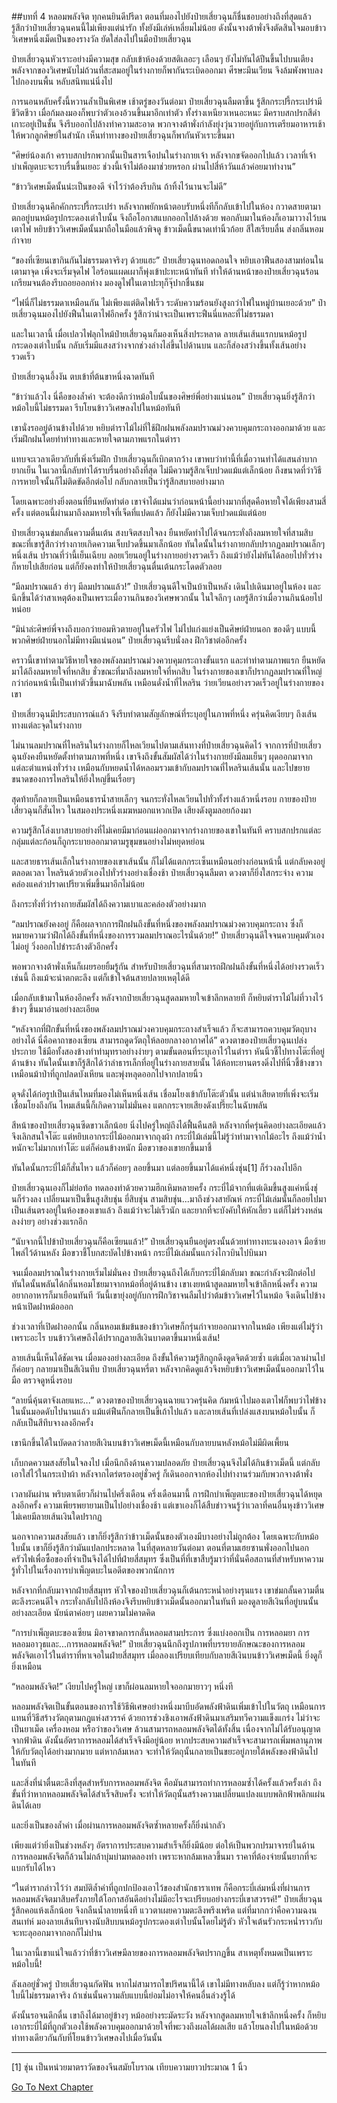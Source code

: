 ##บทที่ 4 หลอมพลังจิต
ทุกคนยินดีปรีดา ตอนที่มองไปยังป๋ายเสี่ยวฉุนก็ชื่นชอบอย่างถึงที่สุดแล้ว รู้สึกว่าป๋ายเสี่ยวฉุนคนนี้ไม่เพียงแต่น่ารัก ทั้งยังมีเล่ห์เหลี่ยมไม่น้อย ดังนั้นจางต้าพั่งจึงตัดสินใจมอบข้าววิเศษหนึ่งเม็ดเป็นของรางวัล ยัดใส่ลงไปในมือป๋ายเสี่ยวฉุน

ป๋ายเสี่ยวฉุนหัวเราะอย่างมีความสุข กลับเข้าห้องด้วยสติเลอะๆ เลือนๆ ยังไม่ทันได้ปีนขึ้นไปบนเตียง พลังจากของวิเศษนับไม่ถ้วนที่สะสมอยู่ในร่างกายก็พากันระเบิดออกมา ศีรษะมึนเวียน จึงล้มพังพาบลงไปกองบนพื้น หลับสนิทแน่นิ่งไป

การนอนหลับครั้งนี้หวานล้ำเป็นพิเศษ เช้าตรู่ของวันต่อมา ป๋ายเสี่ยวฉุนลืมตาขึ้น รู้สึกกระปรี้กระเปร่ามีชีวิตชีวา เมื่อก้มลงมองก็พบว่าตัวเองอ้วนขึ้นมาอีกเท่าตัว ทั้งร่างเหนียวเหนอะหนะ มีคราบสกปรกสีดำเกาะอยู่เป็นชั้น จึงรีบออกไปล้างทำความสะอาด พวกจางต้าพั่งกำลังยุ่งวุ่นวายอยู่กับการเตรียมอาหารเช้าให้พวกลูกศิษย์ในสำนัก เห็นท่าทางของป๋ายเสี่ยวฉุนก็พากันหัวเราะขึ้นมา

“ศิษย์น้องเก้า คราบสกปรกพวกนั้นเป็นสารเจือปนในร่างกายเจ้า หลังจากขจัดออกไปแล้ว เวลาที่เจ้าบำเพ็ญตบะจะราบรื่นขึ้นเยอะ ช่วงนี้เจ้าไม่ต้องมาช่วยหรอก ผ่านไปสี่ห้าวันแล้วค่อยมาทำงาน”

“ข้าววิเศษเม็ดนั้นน่ะเป็นของดี จำไว้ว่าต้องรีบกิน ถ้าทิ้งไว้นานจะไม่ดี”

ป๋ายเสี่ยวฉุนคึกคักกระปรี้กระเปร่า หลังจากพยักหน้าตอบรับหนึ่งทีก็กลับเข้าไปในห้อง กวาดสายตามาตกอยู่บนหม้อรูปกระดองเต่าใบนั้น จึงถือโอกาสแบกออกไปล้างด้วย พอกลับมาในห้องก็เอามาวางไว้บนเตาไฟ หยิบข้าววิเศษเม็ดนั้นมาถือในมือแล้วพิจดู ข้าวเม็ดนี้ขนาดเท่านิ้วก้อย สีใสเรียบลื่น ส่งกลิ่นหอมกำจาย

“ของที่เซียนเขากินกันไม่ธรรมดาจริงๆ ด้วยแฮะ” ป๋ายเสี่ยวฉุนทอดถอนใจ หยิบเอาฟืนสองสามท่อนในเตามาจุด เพิ่งจะเริ่มจุดไฟ ไอร้อนแผดเผาก็พุ่งเข้าปะทะหน้าทันที ทำให้ด้านหน้าของป๋ายเสี่ยวฉุนร้อนเกรียมจนต้องรีบถอยออกห่าง มองดูไฟในเตาปะทุก็จุ๊ปากชื่นชม

“ไฟนี่ก็ไม่ธรรมดาเหมือนกัน ไม่เพียงแต่ติดไฟเร็ว ระดับความร้อนยังสูงกว่าไฟในหมู่บ้านเยอะด้วย” ป๋ายเสี่ยวฉุนมองไปยังฟืนในเตาไฟอีกครั้ง รู้สึกว่าน่าจะเป็นเพราะฟืนนี่แหละที่ไม่ธรรมดา

และในเวลานี้ เมื่อเปลวไฟลุกไหม้ป๋ายเสี่ยวฉุนก็มองเห็นสิ่งประหลาด ลายเส้นเส้นแรกบนหม้อรูปกระดองเต่าใบนั้น กลับเริ่มมีแสงสว่างจากช่วงล่างไล่ขึ้นไปด้านบน และก็ส่องสว่างขึ้นทั้งเส้นอย่างรวดเร็ว

ป๋ายเสี่ยวฉุนอึ้งงัน ตบเข้าที่ต้นขาหนึ่งฉาดทันที

“ข้าว่าแล้วไง นี่คือของล้ำค่า จะต้องดีกว่าหม้อใบนั้นของศิษย์พี่อย่างแน่นอน” ป๋ายเสี่ยวฉุนยิ่งรู้สึกว่าหม้อใบนี้ไม่ธรรมดา รีบโยนข้าววิเศษลงไปในหม้อทันที

เขานั่งรออยู่ด้านข้างไปด้วย หยิบตำราไม้ไผ่ที่ใช้ฝึกฝนพลังลมปราณม่วงควบคุมกระถางออกมาด้วย และเริ่มฝึกฝนโดยทำท่าทางและหายใจตามภาพแรกในตำรา

แทบจะเวลาเดียวกับที่เพิ่งเริ่มฝึก ป๋ายเสี่ยวฉุนก็เบิกตากว้าง เขาพบว่าท่านี้ที่เมื่อวานทำได้แสนลำบากยากเย็น ในเวลานี้กลับทำได้ราบรื่นอย่างถึงที่สุด ไม่มีความรู้สึกเจ็บปวดแม้แต่เล็กน้อย ถึงขนาดที่ว่าวิธีการหายใจนั้นก็ไม่ติดขัดอีกต่อไป กลับกลายเป็นว่ารู้สึกสบายอย่างมาก

โดยเฉพาะอย่างยิ่งตอนที่ยืนหยัดทำต่อ เขาจำได้แม่นว่าก่อนหน้านี้อย่างมากที่สุดคือหายใจได้เพียงสามสี่ครั้ง แต่ตอนนี้ผ่านมาถึงลมหายใจที่เจ็ดที่แปดแล้ว ก็ยังไม่มีความเจ็บปวดแม้แต่น้อย

ป๋ายเสี่ยวฉุนข่มกลั้นความตื่นเต้น สงบจิตสงบใจลง ยืนหยัดทำไปได้จนกระทั่งถึงลมหายใจที่สามสิบ ขณะที่เขารู้สึกว่าร่างกายเกิดความเจ็บปวดขึ้นมาเล็กน้อย ทันใดนั้นในร่างกายกลับปรากฏลมปราณเล็กๆ หนึ่งเส้น ปราณที่ว่านี้เย็นเฉียบ ลอยเวียนอยู่ในร่างกายอย่างรวดเร็ว ถึงแม้ว่ายังไม่ทันได้ลอยไปทั่วร่างก็หายไปเสียก่อน แต่ก็ยังคงทำให้ป๋ายเสี่ยวฉุนตื่นเต้นกระโดดตัวลอย

“มีลมปราณแล้ว ฮ่าๆ มีลมปราณแล้ว!” ป๋ายเสี่ยวฉุนดีใจเป็นบ้าเป็นหลัง เดินไปเดินมาอยู่ในห้อง และนึกขึ้นได้ว่าสาเหตุต้องเป็นเพราะเมื่อวานกินของวิเศษพวกนั้น ในใจลึกๆ เลยรู้สึกว่าเมื่อวานกินน้อยไปหน่อย

“มิน่าล่ะศิษย์พี่จางถึงบอกว่ายอมหิวตายอยู่ในครัวไฟ ไม่ไปแก่งแย่งเป็นศิษย์ฝ่ายนอก ของดีๆ แบบนี้พวกศิษย์ฝ่ายนอกไม่มีทางมีแน่นอน” ป๋ายเสี่ยวฉุนรีบนั่งลง ฝึกวิชาต่ออีกครั้ง

คราวนี้เขาทำตามวิธีหายใจของพลังลมปราณม่วงควบคุมกระถางขั้นแรก และทำท่าตามภาพแรก ยืนหยัดมาได้ถึงลมหายใจที่หกสิบ ชั่วขณะที่มาถึงลมหายใจที่หกสิบ ในร่างกายของเขาก็ปรากฏลมปราณที่ใหญ่กว่าก่อนหน้านี้เป็นเท่าตัวขึ้นมาฉับพลัน เหมือนดั่งน้ำที่ไหลริน ว่ายเวียนอย่างรวดเร็วอยู่ในร่างกายของเขา

ป๋ายเสี่ยวฉุนมีประสบการณ์แล้ว จึงรีบทำตามสัญลักษณ์ที่ระบุอยู่ในภาพที่หนึ่ง ครุ่นคิดเงียบๆ ถึงเส้นทางแต่ละจุดในร่างกาย

ไม่นานลมปราณที่ไหลรินในร่างกายก็ไหลเวียนไปตามเส้นทางที่ป๋ายเสี่ยวฉุนคิดไว้ จากการที่ป๋ายเสี่ยวฉุนยังคงยืนหยัดตั้งท่าตามภาพที่หนึ่ง เขาจึงถึงขั้นสัมผัสได้ว่าในร่างกายยังมีลมเย็นๆ ผุดออกมาจากแต่ละตำแหน่งทั่วร่าง เหมือนกับหยดน้ำได้หลอมรวมเข้ากับลมปราณที่ไหลรินเส้นนั้น และไปขยายขนาดของการไหลรินให้ยิ่งใหญ่ขึ้นเรื่อยๆ

สุดท้ายก็กลายเป็นเหมือนธารน้ำสายเล็กๆ จนกระทั่งไหลเวียนไปทั่วทั้งร่างแล้วหนึ่งรอบ กายของป๋ายเสี่ยวฉุนก็สั่นไหว ในสมองประหนึ่งเมฆหมอกแหวกเปิด เสียงดังตูมลอยก้องมา

ความรู้สึกโล่งเบาสบายอย่างที่ไม่เคยมีมาก่อนแผ่ออกมาจากร่างกายของเขาในทันที คราบสกปรกแต่ละกลุ่มแต่ละก้อนก็ถูกระบายออกมาตามรูขุมขนอย่างไม่หยุดหย่อน

และสายธารเส้นเล็กในร่างกายของเขาเส้นนั้น ก็ไม่ได้แตกกระเซ็นเหมือนอย่างก่อนหน้านี้ แต่กลับคงอยู่ตลอดเวลา ไหลรินด้วยตัวเองไปทั่วร่างอย่างเชื่องช้า ป๋ายเสี่ยวฉุนลืมตา ดวงตาก็ยิ่งใสกระจ่าง ความคล่องแคล่วปราดเปรียวเพิ่มขึ้นมาอีกไม่น้อย

ถึงกระทั่งที่ว่าร่างกายสัมผัสได้ถึงความเบาและคล่องตัวอย่างมาก

“ลมปราณยังคงอยู่ ก็คือผลจากการฝึกฝนถึงขั้นที่หนึ่งของพลังลมปราณม่วงควบคุมกระถาง ซึ่งก็หมายความว่าฝึกได้ถึงขั้นที่หนึ่งของการรวมลมปราณอะไรนั่นด้วย!” ป๋ายเสี่ยวฉุนดีใจจนควบคุมตัวเองไม่อยู่ วิ่งออกไปชำระล้างตัวอีกครั้ง

พอพวกจางต้าพั่งเห็นก็เผยรอยยิ้มรู้กัน สำหรับป๋ายเสี่ยวฉุนที่สามารถฝึกฝนถึงขั้นที่หนึ่งได้อย่างรวดเร็วเช่นนี้ ถึงแม้จะน่าตกตะลึง แต่ก็เข้าใจต้นสายปลายเหตุได้ดี

เมื่อกลับเข้ามาในห้องอีกครั้ง หลังจากป๋ายเสี่ยวฉุนสูดลมหายใจเข้าลึกหลายที ก็หยิบตำราไม้ไผ่ที่วางไว้ข้างๆ ขึ้นมาอ่านอย่างละเอียด

“หลังจากที่ฝึกขั้นที่หนึ่งของพลังลมปราณม่วงควบคุมกระถางสำเร็จแล้ว ก็จะสามารถควบคุมวัตถุบางอย่างได้ นี่คือคาถาของเซียน สามารถดูดวัตถุให้ลอยกลางอากาศได้” ดวงตาของป๋ายเสี่ยวฉุนเปล่งประกาย ใช้มือทั้งสองข้างทำท่ามุทราอย่างง่ายๆ ตามขั้นตอนที่ระบุเอาไว้ในตำรา หันนิ้วชี้ไปทางโต๊ะที่อยู่ด้านข้าง ทันใดนั้นเขาก็รู้สึกได้ว่าลำธารเล็กที่อยู่ในร่างกายสายนั้น ได้ห้อทะยานตรงดิ่งไปที่นิ้วชี้ข้างขวาเหมือนม้าป่าที่ถูกปลดบังเหียน และพุ่งหลุดออกไปจากปลายนิ้ว

ดุจดั่งได้ก่อรูปเป็นเส้นไหมที่มองไม่เห็นหนึ่งเส้น เชื่อมโยงเข้ากับโต๊ะตัวนั้น แต่น่าเสียดายที่เพิ่งจะเริ่มเชื่อมโยงถึงกัน ไหมเส้นนี้ก็เกิดความไม่มั่นคง แตกกระจายเสียงดังเปรี๊ยะในฉับพลัน

สีหน้าของป๋ายเสี่ยวฉุนซีดขาวเล็กน้อย นิ่งไปครู่ใหญ่ถึงได้ฟื้นคืนสติ หลังจากที่ครุ่นคิดอย่างละเอียดแล้ว จึงเลิกสนใจโต๊ะ แต่หยิบเอากระบี่ไม้ออกมาจากถุงผ้า กระบี่ไม้เล่มนี้ไม่รู้ว่าทำมาจากไม้อะไร ถึงแม้ว่าน้ำหนักจะไม่มากเท่าโต๊ะ แต่ก็ค่อนข้างหนัก มือขวาของเขายกขึ้นมาชี้

ทันใดนั้นกระบี่ไม้ก็สั่นไหว แล้วก็ค่อยๆ ลอยขึ้นมา แต่ลอยขึ้นมาได้แค่หนึ่งชุ่น[1] ก็ร่วงลงไปอีก

ป๋ายเสี่ยวฉุนเองก็ไม่ย่อท้อ ทดลองทำด้วยความฮึกเหิมหลายครั้ง กระบี่ไม้จากที่แต่เดิมขึ้นสูงแค่หนึ่งชุ่นก็ร่วงลง เปลี่ยนมาเป็นขึ้นสูงสิบชุ่น ยี่สิบชุ่น สามสิบชุ่น...มาถึงช่วงสายัณห์ กระบี่ไม้เล่มนั้นก็ลอยไปมาเป็นเส้นตรงอยู่ในห้องของเขาแล้ว ถึงแม้ว่าจะไม่เร็วนัก และยากที่จะบังคับให้หักเลี้ยว แต่ก็ไม่ร่วงหล่นลงง่ายๆ อย่างช่วงแรกอีก

“นับจากนี้ไปข้าป๋ายเสี่ยวฉุนก็คือเซียนแล้ว!” ป๋ายเสี่ยวฉุนยืนอยู่ตรงนั้นด้วยท่าทางทะนงองอาจ มือซ้ายไพล่ไว้ด้านหลัง มือขวาชี้โบกสะบัดไปข้างหน้า กระบี่ไม้เล่มนั้นแกว่งไกวบินไปบินมา

จนเมื่อลมปราณในร่างกายเริ่มไม่มั่นคง ป๋ายเสี่ยวฉุนถึงได้เก็บกระบี่ไม้กลับมา ขณะกำลังจะฝึกต่อไป ทันใดนั้นพลันได้กลิ่นหอมโชยมาจากหม้อที่อยู่ด้านข้าง เขาเงยหน้าสูดลมหายใจเข้าลึกหนึ่งครั้ง ความอยากอาหารก็มาเยือนทันที วันนี้เขายุ่งอยู่กับการฝึกวิชาจนลืมไปว่าต้มข้าววิเศษไว้ในหม้อ จึงเดินไปข้างหน้าเปิดฝาหม้อออก

ช่วงเวลาที่เปิดฝาออกนั้น กลิ่นหอมเข้มข้นของข้าววิเศษก็กรุ่นกำจายออกมาจากในหม้อ เพียงแต่ไม่รู้ว่าเพราะอะไร บนข้าววิเศษถึงได้ปรากฏลายสีเงินบาดตาขึ้นมาหนึ่งเส้น!

ลายเส้นนี้เห็นได้ชัดเจน เมื่อมองอย่างละเอียด ถึงขั้นให้ความรู้สึกถูกดึงดูดจิตด้วยซ้ำ แต่เมื่อเวลาผ่านไป ก็ค่อยๆ กลายมาเป็นสีเงินทึบ ป๋ายเสี่ยวฉุนหรี่ตา หลังจากคิดดูแล้วจึงหยิบข้าววิเศษเม็ดนั้นออกมาไว้ในมือ ตรวจดูหนึ่งรอบ

“ลายนี่คุ้นตาจังเลยแหะ...” ดวงตาของป๋ายเสี่ยวฉุนฉายแววครุ่นคิด ก้มหน้าไปมองเตาไฟก็พบว่าไฟข้างในนั้นมอดดับไปนานแล้ว แม้แต่ฟืนก็กลายเป็นขี้เถ้าไปแล้ว และลายเส้นที่เปล่งแสงบนหม้อใบนั้น ก็กลับเป็นสีทึบจางลงอีกครั้ง

เขานึกขึ้นได้ในบัดดลว่าลายสีเงินบนข้าววิเศษเม็ดนี้เหมือนกับลายบนหลังหม้อไม่มีผิดเพี้ยน

เก็บกดความสงสัยในใจลงไป เมื่อนึกถึงด้านความปลอดภัย ป๋ายเสี่ยวฉุนจึงไม่ได้กินข้าวเม็ดนี้ แต่กลับเอาใส่ไว้ในกระเป๋าผ้า หลังจากไตร่ตรองอยู่ชั่วครู่ ก็เดินออกจากห้องไปทำงานร่วมกับพวกจางต้าพั่ง

เวลาผันผ่าน พริบตาเดียวก็ผ่านไปครึ่งเดือน ครึ่งเดือนมานี้ การฝึกบำเพ็ญตบะของป๋ายเสี่ยวฉุนได้หยุดลงอีกครั้ง ความเพียรพยายามเป็นไปอย่างเชื่องช้า แต่เขาเองก็ได้สืบข่าวจนรู้ว่าเวลาที่คนอื่นหุงข้าววิเศษ ไม่เคยมีลายเส้นเงินใดปรากฏ

นอกจากความสงสัยแล้ว เขาก็ยิ่งรู้สึกว่าข้าวเม็ดนั้นของตัวเองมีบางอย่างไม่ถูกต้อง โดยเฉพาะกับหม้อใบนั้น เขาก็ยิ่งรู้สึกว่ามันแปลกประหลาด ในที่สุดหลายวันต่อมา ตอนที่ตามเฮยซานพั่งออกไปนอกครัวไฟเพื่อซื้อของที่จำเป็นจึงได้ไปที่ฝ่ายสี่สมุทร ซึ่งเป็นที่ที่เขาสืบรู้มาว่าที่นั่นคือสถานที่สำหรับหาความรู้ทั่วไปในเรื่องการบำเพ็ญตบะในอดีตของพวกนักการ

หลังจากที่กลับมาจากฝ่ายสี่สมุทร หัวใจของป๋ายเสี่ยวฉุนก็เต้นกระหน่ำอย่างรุนแรง เขาข่มกลั้นความตื่นตะลึงระคนดีใจ กระทั่งกลับไปถึงห้องจึงรีบหยิบข้าวเม็ดนั้นออกมาในทันที มองดูลายสีเงินที่อยู่บนนั้นอย่างละเอียด นัยน์ตาค่อยๆ เผยความไม่คาดคิด

“การบำเพ็ญตบะของเซียน มิอาจขาดการกลั่นหลอมสามประการ ซึ่งแบ่งออกเป็น การหลอมยา การหลอมอาวุธและ...การหลอมพลังจิต!” ป๋ายเสี่ยวฉุนนึกถึงรูปภาพที่บรรยายลักษณะของการหลอมพลังจิตเอาไว้ในตำราที่หาเจอในฝ่ายสี่สมุทร เมื่อลองเปรียบเทียบกับลายสีเงินบนข้าววิเศษเม็ดนี้ ยิ่งดูก็ยิ่งเหมือน

“หลอมพลังจิต!” เงียบไปครู่ใหญ่ เขาก็ผ่อนลมหายใจออกมายาวๆ หนึ่งที

หลอมพลังจิตเป็นขั้นตอนของการใช้วิธีพิเศษอย่างหนึ่งมาบีบอัดพลังฟ้าดินเพิ่มเข้าไปในวัตถุ เหมือนการแทนที่วิธีสร้างวัตถุตามกฎแห่งสวรรค์ ด้วยการช่วงชิงเอาพลังฟ้าดินมาเสริมทวีความแข็งแกร่ง ไม่ว่าจะเป็นยาเม็ด เครื่องหอม หรือว่าของวิเศษ ล้วนสามารถหลอมพลังจิตได้ทั้งสิ้น เนื่องจากไม่ได้รับอนุญาตจากฟ้าดิน ดังนั้นอัตราการหลอมได้สำเร็จจึงมีอยู่น้อย หากประสบความสำเร็จจะสามารถเพิ่มพลานุภาพให้กับวัตถุได้อย่างมากมาย แต่หากล้มเหลว จะทำให้วัตถุนั้นกลายเป็นขยะอยู่ภายใต้พลังของฟ้าดินไปในทันที

และสิ่งที่น่าตื่นตะลึงที่สุดสำหรับการหลอมพลังจิต คือมันสามารถทำการหลอมซ้ำได้ครั้งแล้วครั้งเล่า ถึงขั้นที่ว่าหากหลอมพลังจิตได้สำเร็จสิบครั้ง จะทำให้วัตถุนั้นสร้างความเปลี่ยนแปลงแบบพลิกฟ้าพลิกแผ่นดินได้เลย

และยิ่งเป็นของล้ำค่า เมื่อผ่านการหลอมพลังจิตซ้ำหลายครั้งก็ยิ่งน่ากลัว

เพียงแต่ว่ายิ่งเป็นช่วงหลังๆ อัตราการประสบความสำเร็จก็ยิ่งมีน้อย ต่อให้เป็นพวกปรมาจารย์ในด้านการหลอมพลังจิตก็ล้วนไม่กล้าบุ่มบ่ามทดลองทำ เพราะหากล้มเหลวขึ้นมา ราคาที่ต้องจ่ายนั้นยากที่จะแบกรับได้ไหว

“ในตำรากล่าวไว้ว่า สมบัติล้ำค่าที่ถูกปกป้องเอาไว้ของสำนักธาราเทพ ก็คือกระบี่เล่มหนึ่งที่ผ่านการหลอมพลังจิตมาสิบครั้งภายใต้โอกาสอันดีอย่างไม่มีอะไรจะเปรียบอย่างกระบี่เขาสวรรค์!” ป๋ายเสี่ยวฉุนรู้สึกคอแห้งเล็กน้อย จึงกลืนน้ำลายหนึ่งที แววตาเผยความตะลึงพรึงเพริด แต่ที่มากกว่าคือความฉงนสนเท่ห์ มองลายเส้นทึบจางนับสิบบนหม้อรูปกระดองเต่าใบนั้นโดยไม่รู้ตัว หัวใจเต้นรัวกระหน่ำราวกับจะทะลุออกมาจากอกก็ไม่ปาน

ในเวลานี้เขาแน่ใจแล้วว่าที่ข้าววิเศษมีลายของการหลอมพลังจิตปรากฏขึ้น สาเหตุทั้งหมดเป็นเพราะหม้อใบนี้!

ลังเลอยู่ชั่วครู่ ป๋ายเสี่ยวฉุนกัดฟัน หากไม่สามารถไขปริศนานี้ได้ เขาไม่มีทางหลับลง แต่ก็รู้ว่าหากหม้อใบนี้ไม่ธรรมดาจริง ถ้าเช่นนั้นความลับแบบนี้ย่อมไม่อาจให้คนอื่นล่วงรู้ได้

ดังนั้นรอจนดึกดื่น เขาถึงได้มาอยู่ข้างๆ หม้ออย่างระมัดระวัง หลังจากสูดลมหายใจเข้าลึกหนึ่งครั้ง ก็หยิบเอากระบี่ไม้ที่ถูกตัวเองใช้พลังควบคุมออกมาด้วยใจที่พะวงถึงผลได้ผลเสีย แล้วโยนลงไปในหม้อด้วยท่าทางเดียวกันกับที่โยนข้าววิเศษลงไปเมื่อวันนั้น

----------
[1] ชุ่น เป็นหน่วยมาตราวัดของจีนสมัยโบราณ เทียบความยาวประมาณ 1 นิ้ว



[Go To Next Chapter]( ./5.md)